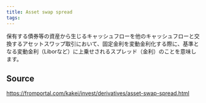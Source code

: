 ```yaml
---
title: Asset swap spread
tags: 
---
```


保有する債券等の資産から生じるキャッシュフローを他のキャッシュフローと交換するアセットスワップ取引において、固定金利を変動金利化する際に、基準となる変動金利（Liborなど）に上乗せされるスプレッド（金利）のことを意味します。

## Source
https://fromportal.com/kakei/invest/derivatives/asset-swap-spread.html